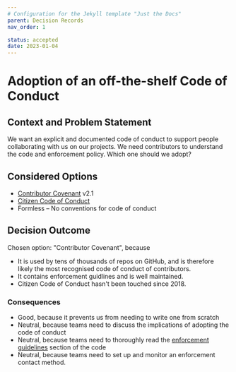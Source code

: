 ```yaml
---
# Configuration for the Jekyll template "Just the Docs"
parent: Decision Records
nav_order: 1

status: accepted
date: 2023-01-04
---
```

# Adoption of an off-the-shelf Code of Conduct

## Context and Problem Statement

We want an explicit and documented code of conduct to support people collaborating with us on our projects. We need contributors to understand the code and enforcement policy.
Which one should we adopt?

## Considered Options

* [Contributor Covenant](https://www.contributor-covenant.org/version/2/1/code_of_conduct/) v2.1
* [Citizen Code of Conduct](https://github.com/stumpsyn/policies/blob/master/citizen_code_of_conduct.md)
* Formless – No conventions for code of conduct

## Decision Outcome

Chosen option: "Contributor Covenant", because

* It is used by tens of thousands of repos on GitHub, and is therefore likely the most recognised code of conduct of contributors.
* It contains enforcement guidlines and is well maintained.
* Citizen Code of Conduct hasn't been touched since 2018.

### Consequences

* Good, because it prevents us from needing to write one from scratch
* Neutral, because teams need to discuss the implications of adopting the code of conduct
* Neutral, because teams need to thoroughly read the [enforcement guidelines](https://www.contributor-covenant.org/version/2/1/code_of_conduct/#enforcement-guidelines) section of the code
* Neutral, because teams need to set up and monitor an enforcement contact method.
